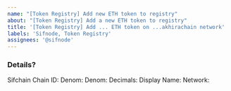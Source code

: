 ```yaml
---
name: "[Token Registry] Add new ETH token to registry"
about: "[Token Registry] Add a new ETH token to registry"
title: '[Token Registry] Add ... ETH token on ...akhirachain network'
labels: 'Sifnode, Token Registry'
assignees: '@sifnode'
---
```


<!-- Please fill in issue title -->

### Details?

Sifchain Chain ID: 
Denom: 
Denom:
Decimals:
Display Name:
Network:

<!--
Example:

Sifchain Chain ID: akhirachain-devnet-1
Denom: ceth
Decimals: 18
Display Name: ETH
Network: Ethereum Mainnet
-->
 
